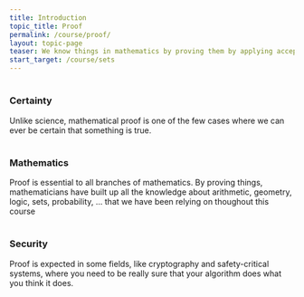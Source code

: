 ```yaml
---
title: Introduction
topic_title: Proof
permalink: /course/proof/
layout: topic-page
teaser: We know things in mathematics by proving them by applying accepted rules of inference to our premises to reach a conclusion.
start_target: /course/sets
---
```


<div class="col-sm-4">
    <h1 class="text-center"><i class="fa fa-question" aria-hidden="true"></i></h1>
    <h3 class="text-center">Certainty</h3>
    <p>Unlike science, mathematical proof is one of the few cases where we can ever be certain that something is true.</p>
</div>

<div class="col-sm-4">
    <h1 class="text-center"><i class="fa fa-trophy" aria-hidden="true"></i></h1>
    <h3 class="text-center">Mathematics</h3>
    <p>Proof is essential to all branches of mathematics. By proving things, mathematicians have built up all the knowledge about arithmetic, geometry, logic, sets, probability, ... that we have been relying on thoughout this course</p>
</div>

<div class="col-sm-4">
    <h1 class="text-center"><i class="fa fa-flask" aria-hidden="true"></i></h1>
    <h3 class="text-center">Security</h3>
    <p>Proof is expected in some fields, like cryptography and safety-critical systems, where you need to be really sure that your algorithm does what you think it does.</p>
</div>